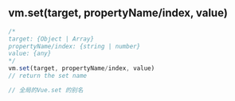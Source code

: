 
## vm.set(target, propertyName/index, value)
```js
/*
target: {Object | Array}
propertyName/index: {string | number}
value: {any}
*/
vm.set(target, propertyName/index, value)
// return the set name

// 全局的Vue.set 的别名
```